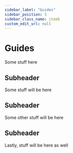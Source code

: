 ```yaml
---
sidebar_label: "Guides"
sidebar_position: 5
sidebar_class_name: item5
custom_edit_url: null
---
```


# Guides

Some stuff here

## Subheader

Some stuff will be here

## Subheader

Some other stuff will be here

## Subheader

Lastly, stuff will be here as well
